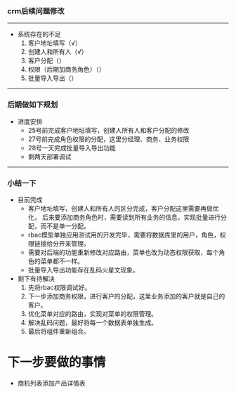 ### crm后续问题修改
***
* 系统存在的不足
  1. 客户地址填写（√）
  2. 创建人和所有人（√）
  3. 客户分配（）
  4. 权限（后期加商务角色）（）
  5. 批量导入导出（）
***
### 后期做如下规划
* 进度安排
  * 25号前完成客户地址填写，创建人所有人和客户分配的修改
  * 27号前完成角色权限的分配，这里分经理、商务、业务权限
  * 28号一天完成批量导入导出功能
  * 剩两天部署调试
***
### 小结一下
* 目前完成
  * 客户地址填写，创建人和所有人的区分完成，客户分配这里需要再做优化，
  后来要添加商务角色时，需要读到所有业务的信息，实现批量进行分配，而不是单一分配。
  * rbac模型单独应用测试用的开发完毕，需要将数据库里的用户，角色，权限链接给分开来管理。
  * 需要对后端的功能重新修改对应路由，菜单也改为动态权限获取，每个角色的菜单都不一样。
  * 批量导入导出功能存在乱码火星文现象。
* 剩下有待解决
  1. 先将rbac权限调试好。
  2. 下一步添加商务权限，进行客户的分配，这里业务添加的客户就是自己的客户。
  3. 优化菜单对应的路由，实现对菜单的权限管理。
  4. 解决乱码问题，最好将每一个数据表单独生成。
  5. 最后将组件重新组合。
  
  
# 下一步要做的事情
* 商机列表添加产品详情表